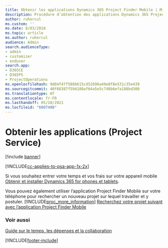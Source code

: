 ```yaml
---
title: Obtenir les applications Dynamics 365 Project Finder Mobile | MicrosoftDocs
description: Procédure d’obtention des applications Dynamics 365 Project Finder Mobile
author: ruhercul
ms.custom: ''
ms.date: 8/03/2018
ms.topic: article
ms.author: ruhercul
audience: Admin
search.audienceType:
- admin
- customizer
- enduser
search.app:
- D365CE
- D365PS
- ProjectOperations
ms.openlocfilehash: 9d04f47f588b615cd52696a49e0f8e531c35e439
ms.sourcegitcommit: 40f68387f594180af64a5e5c748b6efa188bd300
ms.translationtype: HT
ms.contentlocale: fr-FR
ms.lasthandoff: 05/10/2021
ms.locfileid: "6007408"
---
```

# <a name="get-the-apps-project-service"></a>Obtenir les applications (Project Service)

[!include [banner](../includes/psa-now-project-operations.md)]

[!INCLUDE[cc-applies-to-psa-app-1x-2x](../includes/cc-applies-to-psa-app-1x-2x.md)]

Si vous souhaitez entrer votre temps et vos frais sur votre appareil mobile [Obtenir et installer Dynamics 365 for phones et tablets](/dynamics365/mobile-app/dynamics-365-phones-tablets-users-guide).  
  
 Vous pouvez également utiliser l’application Project Finder Mobile sur votre téléphone pour rechercher un nouveau projet sur lequel travailler et y postuler. [!INCLUDE[proc_more_information](../includes/proc-more-information.md)] [Recherchez votre projet suivant avec l’application Project Finder Mobile](../psa/find-next-project-finder-mobile-app.md) 
  
### <a name="see-also"></a>Voir aussi  
 [Guide sur le temps, les dépenses et la collaboration](../psa/time-expense-collaboration-guide.md)


[!INCLUDE[footer-include](../includes/footer-banner.md)]